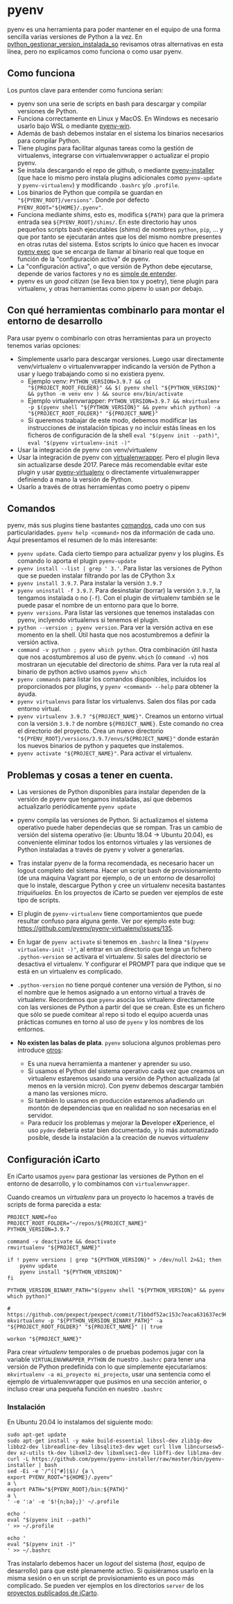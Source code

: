 # pyenv

pyenv es una herramienta para poder mantener en el equipo de una forma sencilla varias versiones de Python a la vez. En [python_gestionar_version_instalada_so](python_gestionar_version_instalada_so.md) revisamos otras alternativas en esta línea, pero no explicamos como funciona o como usar pyenv.

## Como funciona

Los puntos clave para entender como funciona serían:

-   pyenv son una serie de scripts en bash para descargar y compilar versiones de Python.
-   Funciona correctamente en Linux y MacOS. En Windows es necesario usarlo bajo WSL o mediante [pyenv-win](https://github.com/pyenv-win/pyenv-win).
-   Además de bash debemos instalar en el sistema los binarios necesarios para compilar Python.
-   Tiene plugins para facilitar algunas tareas como la gestión de virtualenvs, integrarse con virtualenvwrapper o actualizar el propio pyenv.
-   Se instala descargando el repo de github, o mediante [pyenv-installer](https://github.com/pyenv/pyenv-installer) (que hace lo mismo pero instala plugins adicionales como `pyenv-update` y `pyenv-virtualenv`) y modificando `.bashrc` y/o `.profile`.
-   Los binarios de Python que compila se guardan en `"${PYENV_ROOT}/versions"`. Donde por defecto `PYENV_ROOT="${HOME}/.pyenv"`.
-   Funciona mediante _shims_, esto es, modifica `${PATH}` para que la primera entrada sea `${PYENV_ROOT}/shims/`. En este directorio hay unos pequeños scripts bash ejecutables (_shims_) de nombres `python`, `pip`, ... y que por tanto se ejecutarán antes que los del mismo nombre presentes en otras rutas del sistema. Estos scripts lo único que hacen es invocar [pyenv exec](https://github.com/pyenv/pyenv/blob/master/libexec/pyenv-exec) que se encarga de llamar al binario real que toque en función de la "configuración activa" de pyenv.
-   La "configuración activa", o que versión de Python debe ejecutarse, depende de varios factores y no es [simple de entender](https://realpython.com/intro-to-pyenv/#specifying-your-python-version).
-   pyenv es un _good citizen_ (se lleva bien tox y poetry), tiene plugin para virtualenv, y otras herramientas como pipenv lo usan por debajo.

## Con qué herramientas combinarlo para montar el entorno de desarrollo

Para usar pyenv o combinarlo con otras herramientas para un proyecto tenemos varias opciones:

-   Simplemente usarlo para descargar versiones. Luego usar directamente venv/virtualenv o virtualenvwrapper indicando la versión de Python a usar y luego trabajando como si no existiera pyenv.
    -   Ejemplo venv: `PYTHON_VERSION=3.9.7 && cd "${PROJECT_ROOT_FOLDER}" && $( pyenv shell "${PYTHON_VERSION}" && python -m venv env ) && source env/bin/activate`
    -   Ejemplo virtualenvwrapper: `PYTHON_VERSION=3.9.7 && mkvirtualenv -p $(pyenv shell "${PYTHON_VERSION}" && pyenv which python) -a "${PROJECT_ROOT_FOLDER}" "${PROJECT_NAME}"`
    -   Si queremos trabajar de este modo, debemos modificar las instrucciones de instalación típicas y no incluir estás líneas en los ficheros de configuración de la shell `eval "$(pyenv init --path)"`, `eval "$(pyenv virtualenv-init -)"`
-   Usar la integración de pyenv con venv/virtualenv
-   Usar la integración de pyenv con [virtualenwrapper](https://github.com/pyenv/pyenv-virtualenvwrapper). Pero el plugin lleva sin actualizarse desde 2017. Parece más recomendable evitar este plugin y usar [pyenv-virtualenv](https://github.com/pyenv/pyenv-virtualenv) o directamente virtualenwrapper definiendo a mano la versión de Python.
-   Usarlo a través de otras herramientas como poetry o pipenv

## Comandos

pyenv, más sus plugins tiene bastantes [comandos](https://github.com/pyenv/pyenv/blob/master/COMMANDS.md), cada uno con sus particularidades. `pyenv help <command>` nos da información de cada uno. Aquí presentamos el resumen de lo más interesante:

-   `pyenv update`. Cada cierto tiempo para actualizar pyenv y los plugins. Es comando lo aporta el plugin `pyenv-update`
-   `pyenv install --list | grep ' 3.'`. Para listar las versiones de Python que se pueden instalar filtrando por las de CPython 3.x
-   `pyenv install 3.9.7`. Para instalar la versión `3.9.7`
-   `pyenv uninstall -f 3.9.7`. Para desinstalar (borrar) la versión `3.9.7`, la tengamos instalada o no (`-f`). Con el plugin de virtualenv también se le puede pasar el nombre de un entorno para que lo borre.
-   `pyenv versions`. Para listar las versiones que tenemos instaladas con pyenv, inclyendo virtualenvs si tenemos el plugin.
-   `python --version ; pyenv version`. Para ver la versión activa en ese momento en la shell. Útil hasta que nos acostumbremos a definir la versión activa.
-   `command -v python ; pyenv which python`. Otra combinación útil hasta que nos acostumbremos al uso de pyenv. `which` (o `command -v`) nos mostraran un ejecutable del directorio de _shims_. Para ver la ruta real al binario de python activo usamos `pyenv which`
-   `pyenv commands` para listar los comandos disponibles, incluidos los proporcionados por plugins, y `pyenv <command> --help` para obtener la ayuda.
-   `pyenv virtualenvs` para listar los virtualenvs. Salen dos filas por cada entorno virtual.
-   `pyenv virtualenv 3.9.7 "${PROJECT_NAME}"`. Creamos un entorno virtual con la versión `3.9.7` de nombre `${PROJECT_NAME}`. Este comando no crea el directorio del proyecto. Crea un nuevo directorio `"${PYENV_ROOT}/versions/3.9.7/envs/${PROJECT_NAME}"` donde estarán los nuevos binarios de python y paquetes que instalemos.
-   `pyenv activate "${PROJECT_NAME}"`. Para activar el virtualenv.

## Problemas y cosas a tener en cuenta.

-   Las versiones de Python disponibles para instalar dependen de la versión de pyenv que tengamos instaladas, así que debemos actualizarlo periódicamente `pyenv update`

-   pyenv compila las versiones de Python. Si actualizamos el sistema operativo puede haber dependecias que se rompan. Tras un cambio de versión del sistema operativo (ie: Ubuntu 18.04 -> Ubuntu 20.04), es conveniente eliminar todos los entornos virtuales y las versiones de Python instaladas a través de pyenv y volver a generarlas.

-   Tras instalar pyenv de la forma recomendada, es necesario hacer un logout completo del sistema. Hacer un script bash de provisionamiento (de una máquina Vagrant por ejemplo, o de un entorno de desarrollo) que lo instale, descargue Python y cree un virtualenv necesita bastantes _triquiñuelas_. En los proyectos de iCarto se pueden ver ejemplos de este tipo de scripts.

-   El plugin de `pyenv-virtualenv` tiene comportamientos que puede resultar confuso para alguna gente. Ver por ejemplo este bug: https://github.com/pyenv/pyenv-virtualenv/issues/135.
-   En lugar de `pyenv activate` si tenemos en `.bashrc` la línea `"$(pyenv virtualenv-init -)"`, al entrar en un directorio que tenga un fichero `.python-version` se activara el virtualenv. Si sales del directorio se desactiva el virtualenv. Y configurar el PROMPT para que indique que se está en un virtualenv es complicado.

-   `.python-version` no tiene porqué contener una versión de Python, si no el nombre que le hemos asignado a un entorno virtual a través de virtualenv. Recordemos que `pyenv` asocia los virtualenv directamente con las versiones de Python a partir del que se crean. Este es un fichero que sólo se puede comitear al repo si todo el equipo acuerda unas prácticas comunes en torno al uso de `pyenv` y los nombres de los entornos.

-   **No existen las balas de plata**. `pyenv` soluciona algunos problemas pero introduce [otros](https://frostming.com/2021/01-22/introducing-pdm/):

    -   Es una nueva herramienta a mantener y aprender su uso.
    -   Si usamos el Python del sistema operativo cada vez que creamos un virtualenv estaremos usando una versión de Python actualizada (al menos en la versión micro). Con pyenv debemos descargar también a mano las versiones micro.
    -   Si también lo usamos en producción estaremos añadiendo un montón de dependencias que en realidad no son necesarias en el servidor.
    -   Para reducir los problemas y mejorar la **D**eveloper e**X**perience, el uso `pydev` debería estar bien documentado, y lo más automatizado posible, desde la instalación a la creación de nuevos _virtualenv_

## Configuración iCarto

En iCarto usamos `pyenv` para gestionar las versiones de Python en el entorno de desarrollo, y lo combinamos con `virtualenvwrapper`.

Cuando creamos un _virtualenv_ para un proyecto lo hacemos a través de scripts de forma parecida a esta:

```shell
PROJECT_NAME=foo
PROJECT_ROOT_FOLDER="~/repos/${PROJECT_NAME}"
PYTHON_VERSION=3.9.7

command -v deactivate && deactivate
rmvirtualenv "${PROJECT_NAME}"

if ! pyenv versions | grep "${PYTHON_VERSION}" > /dev/null 2>&1; then
    pyenv update
    pyenv install "${PYTHON_VERSION}"
fi

PYTHON_VERSION_BINARY_PATH="$(pyenv shell "${PYTHON_VERSION}" && pyenv which python)"

# https://github.com/pexpect/pexpect/commit/71bbdf52ac153c7eaca631637ec96e63de50c2c7
mkvirtualenv -p "${PYTHON_VERSION_BINARY_PATH}" -a "${PROJECT_ROOT_FOLDER}" "${PROJECT_NAME}" || true

workon "${PROJECT_NAME}"
```

Para crear _virtualenv_ temporales o de pruebas podemos jugar con la variable `VIRTUALENVWRAPPER_PYTHON` de nuestro `.bashrc` para tener una versión de Python predefinida con lo que simplemente ejecutaríamos: `mkvirtualenv -a mi_proyecto mi_projecto`, usar una sentencia como el ejemplo de virtualenvwrapper que pusimos en una sección anterior, o incluso crear una pequeña función en nuestro `.bashrc`

### Instalación

En Ubuntu 20.04 lo instalamos del siguiente modo:

```shell
sudo apt-get update
sudo apt-get install -y make build-essential libssl-dev zlib1g-dev libbz2-dev libreadline-dev libsqlite3-dev wget curl llvm libncursesw5-dev xz-utils tk-dev libxml2-dev libxmlsec1-dev libffi-dev liblzma-dev
curl -L https://github.com/pyenv/pyenv-installer/raw/master/bin/pyenv-installer | bash
sed -Ei -e '/^([^#]|$)/ {a \
export PYENV_ROOT="${HOME}/.pyenv"
a \
export PATH="${PYENV_ROOT}/bin:${PATH}"
a \
' -e ':a' -e '$!{n;ba};}' ~/.profile

echo '
eval "$(pyenv init --path)"
' >> ~/.profile

echo '
eval "$(pyenv init -)"
' >> ~/.bashrc
```

Tras instalarlo debemos hacer un _logout_ del sistema (_host_, equipo de desarrollo) para que esté plenamente activo. Si quisiéramos usarlo en la misma sesión o en un script de provisionamiento es un poco más complicado. Se pueden ver ejemplos en los directorios `server` de los [proyectos publicados de iCarto](https://gitlab.com/icarto).
